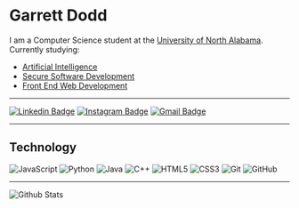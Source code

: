 # Garrett Dodd  

I am a Computer Science student at the [University of North Alabama](una.edu).  
Currently studying:  

- [Artificial Intelligence](https://www.github.com/gdodd1/CS-470)  
- [Secure Software Development](https://github.com/gdodd1/ITE-379)
- [Front End Web Development](https://www.github.com/gdodd1/CIS-376)
  
***
[![Linkedin Badge](https://img.shields.io/badge/-garrettdodd1-blue?style=flat-square&logo=Linkedin&logoColor=white&link=https://www.linkedin.com/in/garrett-dodd/)](https://www.linkedin.com/in/garrett-dodd/)
[![Instagram Badge](https://img.shields.io/badge/-garrettdodd1-purple?style=flat-square&logo=instagram&logoColor=white&link=https://instagram.com/garrettdodd1/)](https://instagram.com/garrettdodd1)
[![Gmail Badge](https://img.shields.io/badge/-garrettdodd03@gmail.com-c14438?style=flat-square&logo=Gmail&logoColor=white&link=mailto:garrettdodd03@gmail.com)](mailto:garrettdodd03@gmail.com)
***

## Technology

![JavaScript](https://img.shields.io/badge/-JavaScript-black?style=flat-square&logo=javascript)
![Python](https://img.shields.io/badge/-Python-black?style=flat-square&logo=Python)
![Java](https://img.shields.io/badge/-java-E34A86?style=flat-square&logo=java)
![C++](https://img.shields.io/badge/-C++-00599C?style=flat-square&logo=c)
![HTML5](https://img.shields.io/badge/-HTML5-E34F26?style=flat-square&logo=html5&logoColor=white)
![CSS3](https://img.shields.io/badge/-CSS3-1572B6?style=flat-square&logo=css3)
![Git](https://img.shields.io/badge/-Git-black?style=flat-square&logo=git)
![GitHub](https://img.shields.io/badge/-GitHub-181717?style=flat-square&logo=github)  
***
![Github Stats](https://github-readme-stats.vercel.app/api?username=gdodd1&count_private=true&show_icons=true&include_all_commits=true)  

